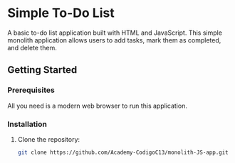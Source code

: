 # Simple To-Do List

A basic to-do list application built with HTML and JavaScript. This simple monolith application allows users to add tasks, mark them as completed, and delete them.

## Getting Started

### Prerequisites

All you need is a modern web browser to run this application.

### Installation

1. Clone the repository:

   ```bash
   git clone https://github.com/Academy-CodigoC13/monolith-JS-app.git